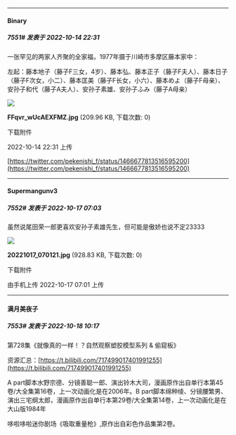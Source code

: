 

*****

####  Binary  
##### 7551#       发表于 2022-10-14 22:31

一张罕见的两家人齐聚的全家福，1977年摄于川崎市多摩区藤本家中：

左起：藤本地子（藤子F三女，4岁）、藤本弘、藤本正子（藤子F夫人）、藤本日子（藤子F次女，小二）、藤本匡美（藤子F长女，小六）、藤本めよ（藤子F母亲）、安孙子和代（藤子A夫人）、安孙子素雄、安孙子ふみ（藤子A母亲）

<img src="https://img.saraba1st.com/forum/202210/14/223126osaa71487acaq2s8.jpg" referrerpolicy="no-referrer">

<strong>FFqvr_wUcAEXFMZ.jpg</strong> (209.96 KB, 下载次数: 0)

下载附件

2022-10-14 22:31 上传

[https://twitter.com/pekenishi_f/status/1466677813516595200](https://twitter.com/pekenishi_f/status/1466677813516595200)



*****

####  Supermangunv3  
##### 7552#       发表于 2022-10-17 07:03

虽然说尾田荣一郎更喜欢安孙子素雄先生，但可能是傲娇也说不定23333

<img src="https://img.saraba1st.com/forum/202210/17/070149yhxk51mhk0pkxlpn.jpg" referrerpolicy="no-referrer">

<strong>20221017_070121.jpg</strong> (928.83 KB, 下载次数: 0)

下载附件

由手机上传
2022-10-17 07:01 上传



*****

####  满月美夜子  
##### 7553#       发表于 2022-10-18 10:17

第728集《就像真的一样！？自然观察塑胶模型系列 &amp; 偷窥板》

资源汇总：[https://t.bilibili.com/717499017401991255](https://t.bilibili.com/717499017401991255)

A part脚本水野宗德、分镜善聪一郎、演出铃木大司，漫画原作出自单行本第45卷/大全集第16卷，上一次动画化是在2006年。B part脚本绵种绫、分镜腰繁男、演出三宅纲太郎，漫画原作出自单行本第29卷/大全集第14卷，上一次动画化是在大山版1984年

哆啦哆啦迷你剧场《吸取重量枪》,原作出自彩色作品集第2卷。

